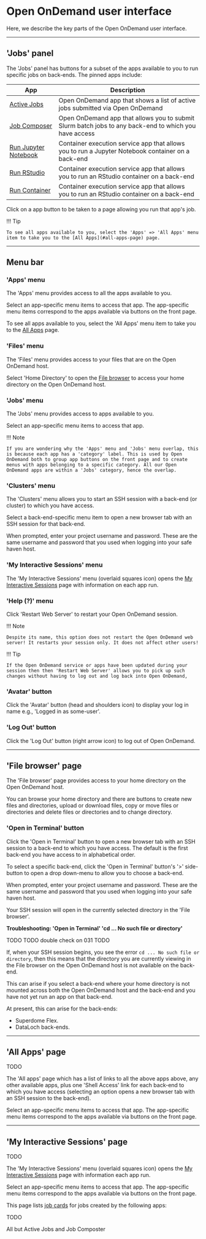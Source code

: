 # Open OnDemand user interface

Here, we describe the key parts of the Open OnDemand user interface.

---

## 'Jobs' panel

The 'Jobs' panel has buttons for a subset of the apps available to you to run specific jobs on back-ends. The pinned apps include:

| App | Description |
| --- | ----------- |
| [Active Jobs](apps/active-jobs.md) | Open OnDemand app that shows a list of active jobs submitted via Open OnDemand |
| [Job Composer](apps/job-composer.md) | Open OnDemand app that allows you to submit Slurm batch jobs to any back-end to which you have access |
| [Run Jupyter Notebook](apps/jupyter-app.md) | Container execution service app that allows you to run a Jupyter Notebook container on a back-end |
| [Run RStudio](apps/rstudio-app.md) | Container execution service app that allows you to run an RStudio container on a back-end |
| [Run Container](apps/container-app.md) | Container execution service app that allows you to run an RStudio container on a back-end |

Click on a app button to be taken to a page allowing you run that app's job.

!!! Tip

    To see all apps available to you, select the 'Apps' => 'All Apps' menu item to take you to the [All Apps](#all-apps-page) page.

---

## Menu bar

### 'Apps' menu

The 'Apps' menu provides access to all the apps available to you.

Select an app-specific menu items to access that app. The app-specific menu items correspond to the apps available via buttons on the front page.

To see all apps available to you, select the 'All Apps' menu item to take you to the [All Apps](#all-apps-page) page.

### 'Files' menu

The 'Files' menu provides access to your files that are on the Open OnDemand host.

Select 'Home Directory' to open the [File browser](#file-browser-page) to access your home directory on the Open OnDemand host.

### 'Jobs' menu

The 'Jobs' menu provides access to apps available to you.

Select an app-specific menu items to access that app.

!!! Note

    If you are wondering why the 'Apps' menu and 'Jobs' menu overlap, this is because each app has a 'category' label. This is used by Open OnDemand both to group app buttons on the front page and to create menus with apps belonging to a specific category. All our Open OnDemand apps are within a 'Jobs' category, hence the overlap.

### 'Clusters' menu

The 'Clusters' menu allows you to start an SSH session with a back-end (or cluster) to which you have access.

Select a back-end-specific menu item to open a new browser tab with an SSH session for that back-end.

When prompted, enter your project username and password. These are the same username and password that you used when logging into your safe haven host.

### 'My Interactive Sessions' menu

The 'My Interactive Sessions' menu (overlaid squares icon) opens the [My Interactive Sessions](#my-interactive-sessions-page) page with information on each app run.

### 'Help (?)' menu

Click 'Restart Web Server' to restart your Open OnDemand session.

!!! Note

    Despite its name, this option does not restart the Open OnDemand web server! It restarts your session only. It does not affect other users!

!!! Tip

    If the Open OnDemand service or apps have been updated during your session then then 'Restart Web Server' allows you to pick up such changes without having to log out and log back into Open OnDemand,

### 'Avatar' button

Click the 'Avatar' button (head and shoulders icon) to display your log in name e.g., 'Logged in as some-user'.

### 'Log Out' button

Click the 'Log Out' button (right arrow icon) to log out of Open OnDemand.

---

## 'File browser' page

The 'File browser' page provides access to your home directory on the Open OnDemand host.

You can browse your home directory and there are buttons to create new files and directories, upload or download files, copy or move files or directories and delete files or directories and to change directory.

### 'Open in Terminal' button

Click the 'Open in Terminal' button to open a new browser tab with an SSH session to a back-end to which you have access. The default is the first back-end you have access to in alphabetical order.

To select a specific back-end, click the 'Open in Terminal' button's '>' side-button to open a drop down-menu to allow you to choose a back-end.

When prompted, enter your project username and password. These are the same username and password that you used when logging into your safe haven host.

Your SSH session will open in the currently selected directory in the 'File browser'.

**Troubleshooting: 'Open in Terminal' 'cd ... No such file or directory'**

TODO
TODO double check on 031
TODO

If, when your SSH session begins, you see the error `cd ... No such file or directory`, then this means that the directory you are currently viewing in the File browser on the Open OnDemand host is not available on the back-end.

This can arise if you select a back-end where your home directory is not mounted across both the Open OnDemand host and the back-end and you have not yet run an app on that back-end.

At present, this can arise for the back-ends:

* Superdome Flex.
* DataLoch back-ends.

---

## 'All Apps' page

TODO

The 'All apps' page which has a list of links to all the above apps above, any other available apps, plus one 'Shell Access' link for each back-end to which you have access (selecting an option opens a new browser tab with an SSH session to the back-end).

Select an app-specific menu items to access that app. The app-specific menu items correspond to the apps available via buttons on the front page.

----

## 'My Interactive Sessions' page

TODO

The 'My Interactive Sessions' menu (overlaid squares icon) opens the [My Interactive Sessions](#my-interactive-sessions-page) page with information each app run.

Select an app-specific menu items to access that app. The app-specific menu items correspond to the apps available via buttons on the front page.

This page lists [job cards](jobs.md#job-cards) for jobs created by the following apps:

TODO

All but Active Jobs and Job Composter

